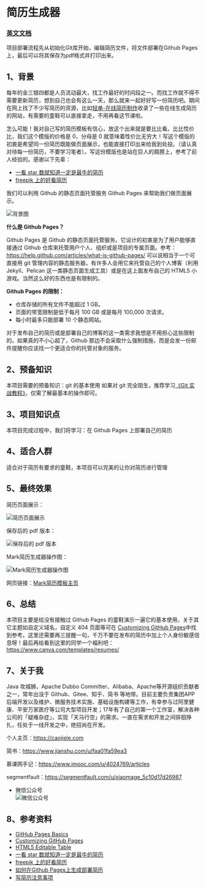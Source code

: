# 简历生成器

### [英文文档](README.md)

项目部署流程先从初始化Git库开始，编辑简历文件，将文件部署在Github Pages上，最后可以将其保存为pdf格式并打印出来。

## **1、背景**

每年的金三银四都是人员流动最大，找工作最好的时间段之一。而找工作就不得不需要更新简历，想到自己也会有这么一天，那么就来一起好好写一份简历吧。期间在网上找了不少写简历的资源，比如[轻单-在线简历制作](https://qdan.me/list/VUR-PAX01x8Skk0F)收录了一些在线生成简历的网站，有需要的童鞋可以直接拿走，不用再看这节课啦。

怎么可能！我对自己写的简历模板有信心，放这个出来就是要比比看。比比性价比，我们这个模版的价格是 0，分母是 0 就意味着性价比无穷大！写这个模版的初衷是希望同一份简历既能做页面展示，也能直接打印出来给我到处投。（请认真对待每一份简历，不要学习笔者）。写这份模版也是站在巨人的肩膀上，参考了前人经验的。感谢以下先辈：

* [一看 star 数就知道一定是最牛的简历](https://github.com/DIYgod/Resume)
* [freepik 上的好看简历](https://www.freepik.com/free-psd/editable-cv-format-download_716578.htm)

我们可以利用 Github 的静态页面托管服务 Github Pages 来帮助我们做页面展示。

![背景图](https://raw.githubusercontent.com/caojiele/resume/master/img-folder/bd-show0.png)

**什么是 Github Pages？**

Github Pages 是 Github 的静态页面托管服务。它设计的初衷是为了用户能够直接通过 Github 仓库来托管用户个人、组织或是项目的专属页面。参考：https://help.github.com/articles/what-is-github-pages/
可以说相当于一个可直接用 git 管理内容的静态服务器，有许多人会用它来托管自己的个人博客（利用 Jekyll、Pelican 这一类静态页面生成工具）或是在这上面发布自己的 HTML5 小游戏。当然这么好的东西也是有限制的。

**Github Pages 的限制：**
* 仓库存储的所有文件不能超过 1 GB。
* 页面的带宽限制是低于每月 100 GB 或是每月 100,000 次请求。
* 每小时最多只能部署 10 个静态网站。

对于发布自己的简历或是部署自己的博客的这一类需求我想是不用担心这些限制的，如果真的不小心超了，Github 那边不会采取什么强制措施，而是会发一份邮件提醒你应该找一个更适合你的托管对象的服务。

## **2、预备知识**

本项目需要的预备知识：git 的基本使用
如果对 git 完全陌生，推荐学习[《Git 实战教程》](https://www.shiyanlou.com/courses/4)，仅需了解最基本的操作即可。

## **3、项目知识点**

本项目完成过程中，我们将学习：在 Github Pages 上部署自己的简历

## **4、适合人群**

适合对于简历有要求的童鞋，本项目可以完美的让你对简历进行管理

## **5、最终效果**

简历页面展示： 

![简历页面展示](https://raw.githubusercontent.com/caojiele/resume/master/img-folder/bd_show3.png) 

保存后的 pdf 版本：

![保存后的 pdf 版本](https://raw.githubusercontent.com/caojiele/resume/master/img-folder/bd_show4.png) 

Mark简历生成器操作图：

![Mark简历生成器操作图](https://raw.githubusercontent.com/caojiele/resume/master/img-folder/Dynamic_figure2.gif)

网页链接：[Mark简历模板主页](https://www.caojiele.com/resume/)

## **6、总结**

本项目主要是给没有接触过 Github Pages 的童鞋演示一遍它的基本使用，关于其它主题如自定义域名，自定义 404 页面等可在 [Customizing GitHub Pages](https://help.github.com/categories/customizing-github-pages/)中找到参考。这里还需要再三提醒一句，千万不要在发布的简历中加上个人身份敏感信息呀！最后再给看到这里的同学一个福利吧：https://www.canva.com/templates/resumes/

## **7、关于我**

Java 攻城狮，Apache Dubbo Committer、Alibaba、Apache等开源组织贡献者之一，常年出没于 Github、Gitee、知乎、简书 等地带。目前主要负责集团APP后端开发以及维护、微服务技术实施、基础设施构建等工作，有幸参与过阿里健康、平安万家医疗等公司大型项目开发；17年有了自己的第一个工作室，解决各种公司的「疑难杂症」，实现「天马行空」的需求。一直在需求和开发之间徘徊挣扎，任处于一线开发之中，绝招尚在开发。

个人主页：https://caojiele.com

简书：https://www.jianshu.com/u/faa01fa59ea3

慕课网手记：https://www.imooc.com/u/4024769/articles

segmentfault：https://segmentfault.com/u/xiaomage_5c10d17d26987
    
- 微信公众号    
 ![微信公众号](https://raw.githubusercontent.com/caojiele/resume/master/img-folder/qrcode.jpg)
 
## **8、参考资料**

* [GitHub Pages Basics](https://help.github.com/categories/github-pages-basics/)
* [Customizing GitHub Pages](https://help.github.com/categories/customizing-github-pages/)
* [HTML5 Editable Table](https://codepen.io/ashblue/pen/mCtuA)
* [一看 star 数就知道一定是最牛的简历](https://github.com/DIYgod/Resume)
* [freepik 上的好看简历](https://www.freepik.com/free-psd/editable-cv-format-download_716578.htm)
* [如何在Github Pages上生成部署简历](https://www.jianshu.com/p/d95443bfdf75)
* [写简历注意事项](https://note.youdao.com/share/?id=a097d9dedfc367e44e8a5840bc250a96&type=note#/)
